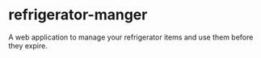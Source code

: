 # refrigerator-manger
A web application to manage your refrigerator items and use them before they expire.
